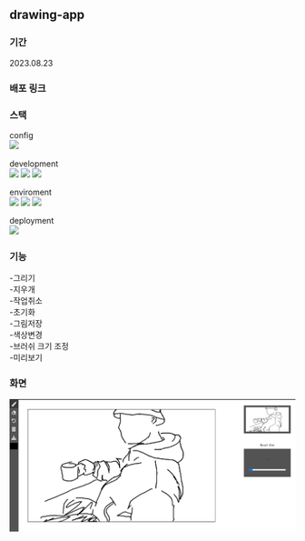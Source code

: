## drawing-app

### 기간

2023.08.23

### 배포 링크

### 스택

config  
<img src="https://img.shields.io/badge/npm-CB3837?style=flat&logo=npm&CB3837&logoColor=white"/></a>

development  
<img src="https://img.shields.io/badge/html5-E34F26?style=flat&logo=html5&logoColor=white"/></a>
<img src="https://img.shields.io/badge/javascript-F7DF1E?style=flat&logo=javascript&logoColor=white"/></a>
<img src="https://img.shields.io/badge/sass-CC6699?style=flat&logo=sass&logoColor=white"/></a>

enviroment  
<img src="https://img.shields.io/badge/github-181717?style=flat&logo=github&logoColor=white"/></a>
<img src="https://img.shields.io/badge/git-F05032?style=flat&logo=git&logoColor=white"/></a>
<img src="https://img.shields.io/badge/visualstudiocode-007ACC?style=flat&logo=visualstudiocode&logoColor=white"/></a>

deployment  
<img src="https://img.shields.io/badge/netlify-00C7B7?style=flat&logo=netlify&logoColor=white"/></a>

### 기능

-그리기  
-지우개  
-작업취소  
-초기화  
-그림저장  
-색상변경  
-브러쉬 크기 조정  
-미리보기

### 화면

![image](https://github.com/7581058/images/blob/main/js-drawing-app/s2.png?raw=true)
